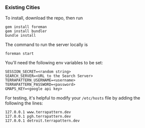 ### Existing Cities

To install, download the repo, then run

    gem install foreman
    gem install bundler
    bundle install

The command to run the server locally is 

    foreman start

You'll need the following env variables to be set:

    SESSION_SECRET=<random string>
    SEARCH_SERVER=<URL to the Search Server>
    TERRAPATTERN_USERNAME=<username>
    TERRAPATTERN_PASSWORD=<password>
    GMAPS_KEY=<google api key>

For testing, it's helpful to modify your ``/etc/hosts`` file by adding the following the lines:

    127.0.0.1 www.terrapattern.dev
    127.0.0.1 pgh.terrapattern.dev
    127.0.0.1 detroit.terrapattern.dev
